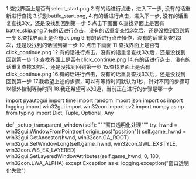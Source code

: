 1.查找界面上是否有select_start.png
2.有的话进行点击，进入下一步, 没有的话重新进行查找
3.识别battle_start.png,
4.有的话进行点击，进入下一步, 没有的话重复查找3次，还是没找到回到第一步
5.点击下画面
6.查找界面上是否有battle_skip.png
7.有的话进行点击，没有的话重复查找3次后，还是没找到回到第一步
8.查找界面上是否有ok.png
9.有的话进行点击操作，没有的话重复查找3次，还是没找到的话回到第一步
10.点击下画面
11.查找界面上是否有click_continue.png
12.有的话进行点击，没有的话重复查找3次后，还是没找到回到第一步
13.查找界面上是否有click_continue.png
14.有的话进行点击，没有的话重复查找3次后，还是没找到回到第一步
15.查找界面上是否有click_continue.png
16.有的话进行点击，没有的话重复查找3次后，还是没找到回到第一步
17.我希望上述的步骤，可以有等待时间默认为1秒，针对不同的步骤可以额外控制等待时间
18.我还希望可以知道，当前正在进行的步骤是哪一步



import pyautogui
import time
import random
import json
import os
import logging
import win32gui
import win32con
import cv2
import numpy as np
from typing import Dict, Tuple, Optional, Any

def _setup_transparent_window(self):
        """窗口透明化处理"""
        try:
            hwnd = win32gui.WindowFromPoint(self.origin_pos["position"])
            self.game_hwnd = win32gui.GetAncestor(hwnd, win32con.GA_ROOT)
            win32gui.SetWindowLong(self.game_hwnd, win32con.GWL_EXSTYLE, win32con.WS_EX_LAYERED)
            win32gui.SetLayeredWindowAttributes(self.game_hwnd, 0, 180, win32con.LWA_ALPHA)
        except Exception as e:
            logging.exception("窗口透明化失败")